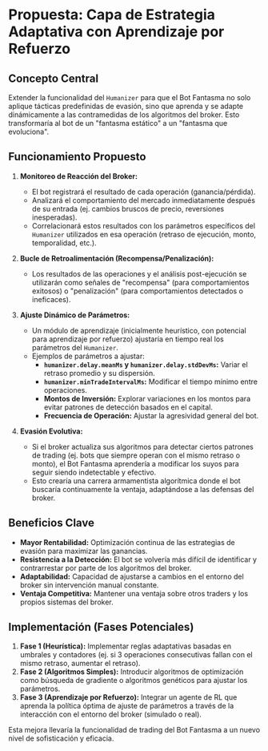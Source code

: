 # Propuesta: Capa de Estrategia Adaptativa con Aprendizaje por Refuerzo

## Concepto Central

Extender la funcionalidad del `Humanizer` para que el Bot Fantasma no solo aplique tácticas predefinidas de evasión, sino que aprenda y se adapte dinámicamente a las contramedidas de los algoritmos del broker. Esto transformaría al bot de un "fantasma estático" a un "fantasma que evoluciona".

## Funcionamiento Propuesto

1.  **Monitoreo de Reacción del Broker:**
    *   El bot registrará el resultado de cada operación (ganancia/pérdida).
    *   Analizará el comportamiento del mercado inmediatamente después de su entrada (ej. cambios bruscos de precio, reversiones inesperadas).
    *   Correlacionará estos resultados con los parámetros específicos del `Humanizer` utilizados en esa operación (retraso de ejecución, monto, temporalidad, etc.).

2.  **Bucle de Retroalimentación (Recompensa/Penalización):**
    *   Los resultados de las operaciones y el análisis post-ejecución se utilizarán como señales de "recompensa" (para comportamientos exitosos) o "penalización" (para comportamientos detectados o ineficaces).

3.  **Ajuste Dinámico de Parámetros:**
    *   Un módulo de aprendizaje (inicialmente heurístico, con potencial para aprendizaje por refuerzo) ajustaría en tiempo real los parámetros del `Humanizer`.
    *   Ejemplos de parámetros a ajustar:
        *   **`humanizer.delay.meanMs` y `humanizer.delay.stdDevMs`:** Variar el retraso promedio y su dispersión.
        *   **`humanizer.minTradeIntervalMs`:** Modificar el tiempo mínimo entre operaciones.
        *   **Montos de Inversión:** Explorar variaciones en los montos para evitar patrones de detección basados en el capital.
        *   **Frecuencia de Operación:** Ajustar la agresividad general del bot.

4.  **Evasión Evolutiva:**
    *   Si el broker actualiza sus algoritmos para detectar ciertos patrones de trading (ej. bots que siempre operan con el mismo retraso o monto), el Bot Fantasma aprendería a modificar los suyos para seguir siendo indetectable y efectivo.
    *   Esto crearía una carrera armamentista algorítmica donde el bot buscaría continuamente la ventaja, adaptándose a las defensas del broker.

## Beneficios Clave

*   **Mayor Rentabilidad:** Optimización continua de las estrategias de evasión para maximizar las ganancias.
*   **Resistencia a la Detección:** El bot se volvería más difícil de identificar y contrarrestar por parte de los algoritmos del broker.
*   **Adaptabilidad:** Capacidad de ajustarse a cambios en el entorno del broker sin intervención manual constante.
*   **Ventaja Competitiva:** Mantener una ventaja sobre otros traders y los propios sistemas del broker.

## Implementación (Fases Potenciales)

1.  **Fase 1 (Heurística):** Implementar reglas adaptativas basadas en umbrales y contadores (ej. si 3 operaciones consecutivas fallan con el mismo retraso, aumentar el retraso).
2.  **Fase 2 (Algoritmos Simples):** Introducir algoritmos de optimización como búsqueda de gradiente o algoritmos genéticos para ajustar los parámetros.
3.  **Fase 3 (Aprendizaje por Refuerzo):** Integrar un agente de RL que aprenda la política óptima de ajuste de parámetros a través de la interacción con el entorno del broker (simulado o real).

Esta mejora llevaría la funcionalidad de trading del Bot Fantasma a un nuevo nivel de sofisticación y eficacia.